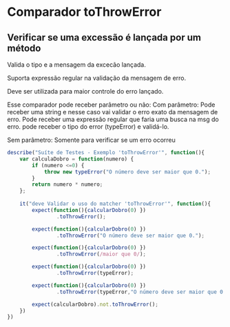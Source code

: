 # Comparador toThrowError
## Verificar se uma excessão é lançada por um método

Valida o tipo e a mensagem da excecão lançada.

Suporta expressão regular na validação da mensagem de erro.

Deve ser utilizada para maior controle do erro lançado.

Esse comparador pode receber parâmetro ou não:
Com parâmetro:
Pode receber uma string e nesse caso vai validar o erro exato da mensagem de erro.
Pode receber uma expressão regular que faria uma busca na msg do erro.
pode receber o tipo do error (typeError) e validá-lo.

Sem parâmetro:
Somente para verificar se um erro ocorreu

```js
describe("Suíte de Testes - Exemplo 'toThrowError'", function(){
    var calculaDobro = function(numero) {
        if (numero <=0) {
            throw new typeError("O número deve ser maior que 0.");
        }
        return numero * numero;
    };
    
    it("deve Validar o uso do matcher 'toThrowError'", function(){
        expect(function(){calcularDobro(0) })
                .toThrowError();

        expect(function(){calcularDobro(0) })
                .toThrowError("O número deve ser maior que 0.");

        expect(function(){calcularDobro(0) })
                .toThrowError(/maior que 0/);

        expect(function(){calcularDobro(0) })
                .toThrowError(typeError);

        expect(function(){calcularDobro(0) })
                .toThrowError(typeError,"O número deve ser maior que 0."); 

        expect(calcularDobro).not.toThrowError();     
    })
})
```

